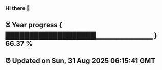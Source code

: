 ### Hi there 👋
⏳ Year progress { ███████████████████▁▁▁▁▁▁▁▁▁▁▁ } 66.37 %
---
⏰ Updated on Sun, 31 Aug 2025 06:15:41 GMT
---
